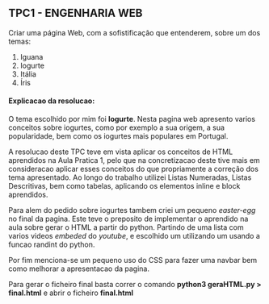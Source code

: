  <h2> TPC1 - ENGENHARIA WEB </h2>

Criar uma página Web, com a sofistificação que entenderem, sobre um dos
temas:

<ol>
<li>Iguana</li>
<li>Iogurte</li>
<li>Itália</li>
<li>Íris</li>
</ol>

<h4>Explicacao da resolucao:</h4>
<p>O tema escolhido por mim foi <b>Iogurte</b>. Nesta pagina web apresento varios conceitos sobre iogurtes, como por exemplo a sua origem, a sua popularidade, bem como os iogurtes mais populares em Portugal.</p>
<p>A resolucao deste TPC teve em vista aplicar os conceitos de HTML aprendidos na Aula Pratica 1, pelo que na concretizacao deste tive mais em consideracao aplicar esses conceitos do que propriamente a correção dos tema apresentado.
Ao longo do trabalho utilizei Listas Numeradas, Listas Descritivas, bem como tabelas, aplicando os elementos inline e block aprendidos. </p>
<p>Para alem do pedido sobre iogurtes tambem criei um pequeno <i>easter-egg</i> no final da pagina. Este teve o preposito de implementar o aprendido na aula sobre gerar o HTML a partir do python. Partindo de uma lista com varios videos <i>embeded</i> do <i>youtube</i>, e escolhido um utilizando um usando a funcao randint do python.</p>
<p>Por fim menciona-se um pequeno uso do CSS para fazer uma navbar bem como melhorar a apresentacao da pagina.</p>

<p>Para gerar o ficheiro final basta correr o comando <b>python3 geraHTML.py > final.html</b> e abrir o ficheiro <b>final.html</b></p>
